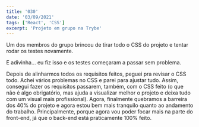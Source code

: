 ```yaml
---
title: '030'
date: '03/09/2021'
tags: ['React', 'CSS']
excerpt: 'Projeto em grupo na Trybe'
---
```

Um dos membros do grupo brincou de tirar todo o CSS do projeto e tentar rodar os testes novamente.

E adivinha... eu fiz isso e os testes começaram a passar sem problema.

Depois de alinharmos todos os requisitos feitos, peguei pra revisar o CSS todo. Achei vários problemas no CSS e parei para ajustar tudo. Assim, consegui fazer os requisitos passarem, também, com o CSS feito (o que não é algo obrigatório, mas ajuda a visualizar melhor o projeto e deixa tudo com um visual mais profissional). Agora, finalmente quebramos a barreira dos 40% do projeto e agora estou bem mais tranquilo quanto ao andamento do trabalho. Principalmente, porque agora vou poder focar mais na parte do front-end, já que o back-end está praticamente 100% feito.
